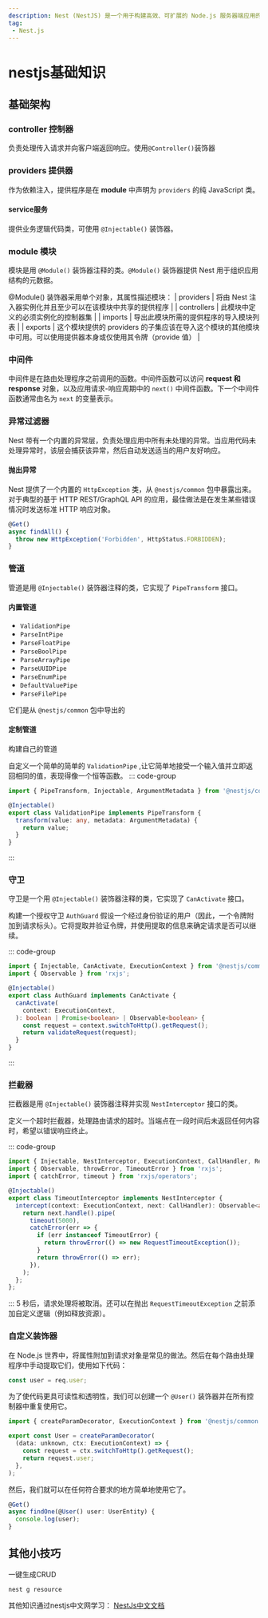 ```yaml
---
description: Nest (NestJS) 是一个用于构建高效、可扩展的 Node.js 服务器端应用的框架。
tag:
 - Nest.js
---
```


# nestjs基础知识

## 基础架构

### controller 控制器

负责处理传入请求并向客户端返回响应。使用`@Controller()`装饰器

### providers 提供器

作为依赖注入，提供程序是在 **module** 中声明为 `providers` 的纯 JavaScript 类。

#### service服务

提供业务逻辑代码类，可使用 `@Injectable()` 装饰器。

### module 模块

模块是用 `@Module()` 装饰器注释的类。`@Module()` 装饰器提供 Nest 用于组织应用结构的元数据。

@Module() 装饰器采用单个对象，其属性描述模块：
| providers | 将由 Nest 注入器实例化并且至少可以在该模块中共享的提供程序 |
| controllers | 此模块中定义的必须实例化的控制器集 |
| imports | 导出此模块所需的提供程序的导入模块列表 | 
| exports | 这个模块提供的 providers 的子集应该在导入这个模块的其他模块中可用。可以使用提供器本身或仅使用其令牌（provide 值） |


### 中间件 

中间件是在路由处理程序之前调用的函数。中间件函数可以访问 **request 和 response** 对象，以及应用请求-响应周期中的 `next()` 中间件函数。下一个中间件函数通常由名为 `next` 的变量表示。

### 异常过滤器

Nest 带有一个内置的异常层，负责处理应用中所有未处理的异常。当应用代码未处理异常时，该层会捕获该异常，然后自动发送适当的用户友好响应。

#### 抛出异常

Nest 提供了一个内置的 `HttpException` 类，从 `@nestjs/common` 包中暴露出来。对于典型的基于 HTTP REST/GraphQL API 的应用，最佳做法是在发生某些错误情况时发送标准 HTTP 响应对象。

```js
@Get()
async findAll() {
  throw new HttpException('Forbidden', HttpStatus.FORBIDDEN);
} 
```

### 管道

管道是用 `@Injectable()` 装饰器注释的类，它实现了 `PipeTransform` 接口。

#### 内置管道
+ `ValidationPipe`
+ `ParseIntPipe`
+ `ParseFloatPipe`
+ `ParseBoolPipe`
+ `ParseArrayPipe`
+ `ParseUUIDPipe`
+ `ParseEnumPipe`
+ `DefaultValuePipe`
+ `ParseFilePipe`

它们是从 `@nestjs/common` 包中导出的

#### 定制管道

构建自己的管道

自定义一个简单的简单的 `ValidationPipe` ,让它简单地接受一个输入值并立即返回相同的值，表现得像一个恒等函数。
::: code-group
```ts [validation.pipe.ts]
import { PipeTransform, Injectable, ArgumentMetadata } from '@nestjs/common';

@Injectable()
export class ValidationPipe implements PipeTransform {
  transform(value: any, metadata: ArgumentMetadata) {
    return value;
  }
}
```
:::

### 守卫

守卫是一个用 `@Injectable()` 装饰器注释的类，它实现了 `CanActivate` 接口。

构建一个授权守卫 `AuthGuard` 假设一个经过身份验证的用户（因此，一个令牌附加到请求标头）。它将提取并验证令牌，并使用提取的信息来确定请求是否可以继续。

::: code-group

```ts [auth.guard.ts]
import { Injectable, CanActivate, ExecutionContext } from '@nestjs/common';
import { Observable } from 'rxjs';

@Injectable()
export class AuthGuard implements CanActivate {
  canActivate(
    context: ExecutionContext,
  ): boolean | Promise<boolean> | Observable<boolean> {
    const request = context.switchToHttp().getRequest();
    return validateRequest(request);
  }
}
```

:::

### 拦截器

拦截器是用 `@Injectable()` 装饰器注释并实现 `NestInterceptor` 接口的类。

定义一个超时拦截器，处理路由请求的超时。当端点在一段时间后未返回任何内容时，希望以错误响应终止。

::: code-group

```ts [timeout.interceptor.ts]
import { Injectable, NestInterceptor, ExecutionContext, CallHandler, RequestTimeoutException } from '@nestjs/common';
import { Observable, throwError, TimeoutError } from 'rxjs';
import { catchError, timeout } from 'rxjs/operators';

@Injectable()
export class TimeoutInterceptor implements NestInterceptor {
  intercept(context: ExecutionContext, next: CallHandler): Observable<any> {
    return next.handle().pipe(
      timeout(5000),
      catchError(err => {
        if (err instanceof TimeoutError) {
          return throwError(() => new RequestTimeoutException());
        }
        return throwError(() => err);
      }),
    );
  };
};
```
:::
5 秒后，请求处理将被取消。还可以在抛出 `RequestTimeoutException` 之前添加自定义逻辑（例如释放资源）。

### 自定义装饰器

在 Node.js 世界中，将属性附加到请求对象是常见的做法。然后在每个路由处理程序中手动提取它们，使用如下代码：
```js
const user = req.user;
```
为了使代码更具可读性和透明性，我们可以创建一个 `@User()` 装饰器并在所有控制器中重复使用它。
```js
import { createParamDecorator, ExecutionContext } from '@nestjs/common';

export const User = createParamDecorator(
  (data: unknown, ctx: ExecutionContext) => {
    const request = ctx.switchToHttp().getRequest();
    return request.user;
  },
);
```
然后，我们就可以在任何符合要求的地方简单地使用它了。
```js
@Get()
async findOne(@User() user: UserEntity) {
  console.log(user);
}
```

## 其他小技巧

一键生成CRUD
```
nest g resource
```

其他知识通过nestjs中文网学习：
[NestJs中文文档](https://nest.nodejs.cn/)